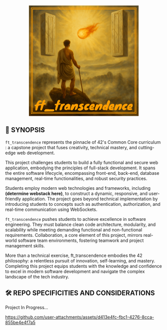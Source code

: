 <p align="center">
  <img src="img/transcendence.jpg" width="70%"/>
</p>

## 🚀 SYNOPSIS

`ft_transcendence` represents the pinnacle of 42's Common Core curriculum : a capstone project that fuses creativity, technical mastery, and cutting-edge web development.

This project challenges students to build a fully functional and secure web application, embodying the principles of full-stack development. It spans the entire software lifecycle, encompassing front-end, back-end, database management, real-time functionalities, and robust security practices.

Students employ modern web technologies and frameworks, including **(determine webstack here)**, to construct a dynamic, responsive, and user-friendly application. The project goes beyond technical implementation by introducing students to concepts such as authentication, authorization, and real-time communication using WebSockets.

`ft_transcendence` pushes students to achieve excellence in software engineering. They must balance clean code architecture, modularity, and scalability while meeting demanding functional and non-functional requirements. Collaboration, a core element of this project, mirrors real-world software team environments, fostering teamwork and project management skills.

More than a technical exercise, ft_transcendence embodies the 42 philosophy: a relentless pursuit of innovation, self-learning, and mastery. Completing this project equips students with the knowledge and confidence to excel in modern software development and navigate the complex landscape of the tech industry.

## 🛠️ REPO SPECIFICITIES AND CONSIDERATIONS

Project In Progress...

https://github.com/user-attachments/assets/d413e4fc-fbc1-4276-8cca-855be4e4f7a5
